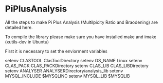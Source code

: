 # PiPlusAnalysis

All the steps to make Pi Plus Analysis (Multilpicity Ratio and Braodening) are detailed here.

To compile the library please make sure you have installed make and imake (xutils-dev in Ubuntu)

First it is necessary to set the enviorment variables

setenv CLASTOOL ClasToolDirectory
setenv OS_NAME Linux
setenv CLAS_PACK CLAS_PACKDirectory
setenv CLAS_LIB CLAS_LIBDirectory
setenv ANALYSER ANALYSERDirectory/analysis_lib
setenv MYSQL_INCLUDE $MYSQLINC
setenv MYSQL_LIB $MYSQLIB

